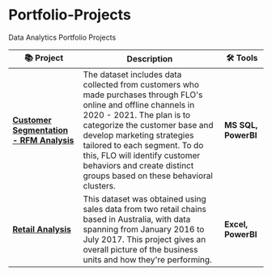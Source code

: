 # Portfolio-Projects
Data Analytics Portfolio Projects

  

| 📚 Project | Description | 🛠️ Tools |
|------------|------------------|----------------|
| **[Customer Segmentation - RFM Analysis](https://github.com/BedirK/Portfolio-Projects/tree/main/Customer%20Segmentation/RFM%20Analysis%20End-to-End/FLO)** | The dataset includes data collected from customers who made purchases through FLO's online and offline channels in 2020 - 2021. The plan is to categorize the customer base and develop marketing strategies tailored to each segment. To do this, FLO will identify customer behaviors and create distinct groups based on these behavioral clusters.  | **MS SQL, PowerBI** |
| **[Retail Analysis](https://github.com/BedirK/Portfolio-Projects/tree/main/Retail%20Analysis)** | This dataset was obtained using sales data from two retail chains based in Australia, with data spanning from January 2016 to July 2017. This project gives an overall picture of the business units and how they're performing. | **Excel, PowerBI**|





